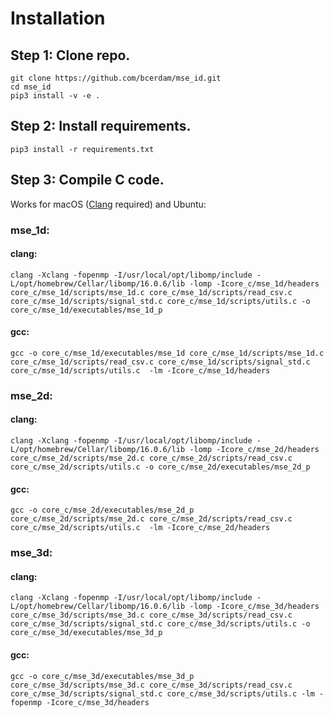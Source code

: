 # Installation

## Step 1: Clone repo.

```console
git clone https://github.com/bcerdam/mse_id.git
cd mse_id
pip3 install -v -e . 
```

## Step 2: Install requirements.

```console
pip3 install -r requirements.txt
```

## Step 3: Compile C code.

Works for macOS ([Clang](https://clang.llvm.org/get_started.html) required) and Ubuntu:

### mse_1d:

#### clang:
```console
clang -Xclang -fopenmp -I/usr/local/opt/libomp/include -L/opt/homebrew/Cellar/libomp/16.0.6/lib -lomp -Icore_c/mse_1d/headers core_c/mse_1d/scripts/mse_1d.c core_c/mse_1d/scripts/read_csv.c core_c/mse_1d/scripts/signal_std.c core_c/mse_1d/scripts/utils.c -o core_c/mse_1d/executables/mse_1d_p
```

#### gcc:
```console
gcc -o core_c/mse_1d/executables/mse_1d core_c/mse_1d/scripts/mse_1d.c core_c/mse_1d/scripts/read_csv.c core_c/mse_1d/scripts/signal_std.c core_c/mse_1d/scripts/utils.c  -lm -Icore_c/mse_1d/headers
```

### mse_2d:

#### clang:
```console
clang -Xclang -fopenmp -I/usr/local/opt/libomp/include -L/opt/homebrew/Cellar/libomp/16.0.6/lib -lomp -Icore_c/mse_2d/headers core_c/mse_2d/scripts/mse_2d.c core_c/mse_2d/scripts/read_csv.c core_c/mse_2d/scripts/utils.c -o core_c/mse_2d/executables/mse_2d_p
```

#### gcc:
```console
gcc -o core_c/mse_2d/executables/mse_2d_p core_c/mse_2d/scripts/mse_2d.c core_c/mse_2d/scripts/read_csv.c core_c/mse_2d/scripts/utils.c  -lm -Icore_c/mse_2d/headers
```

### mse_3d:

#### clang:
```console
clang -Xclang -fopenmp -I/usr/local/opt/libomp/include -L/opt/homebrew/Cellar/libomp/16.0.6/lib -lomp -Icore_c/mse_3d/headers core_c/mse_3d/scripts/mse_3d.c core_c/mse_3d/scripts/read_csv.c core_c/mse_3d/scripts/signal_std.c core_c/mse_3d/scripts/utils.c -o core_c/mse_3d/executables/mse_3d_p
```

#### gcc:
```console
gcc -o core_c/mse_3d/executables/mse_3d_p core_c/mse_3d/scripts/mse_3d.c core_c/mse_3d/scripts/read_csv.c core_c/mse_3d/scripts/signal_std.c core_c/mse_3d/scripts/utils.c -lm -fopenmp -Icore_c/mse_3d/headers
```
